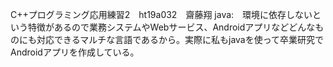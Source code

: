 C++プログラミング応用練習2　ht19a032　齋藤翔
java:　環境に依存しないという特徴があるので業務システムやWebサービス、Androidアプリなどどんなものにも対応できるマルチな言語であるから。実際に私もjavaを使って卒業研究でAndroidアプリを作成している。